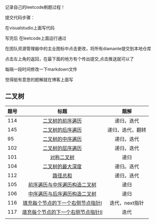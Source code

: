 记录自己的leetcode刷题过程！

提交代码步骤：

 在visualstudio上面写代码

写完后 在leetcode上面运行通过

在团队资源管理器中的主业图标中点击更改，将所有diamante提交到本地仓库

点击左上角的返回，在最下面的地方有个传出提交,点击推送就可以了

每隔一段时间修改一下markdown文件

觉得挺有意思的题解就在博客上面写

## 二叉树

| 题号 |                             标题                             |       题解       |
| ---- | :----------------------------------------------------------: | :--------------: |
| 114  | [二叉树的前序遍历](https://github.com/qiujunlin/FightLeetcode/blob/master/FightLeetcode/%E4%BA%8C%E5%8F%89%E6%A0%91/%E5%9F%BA%E7%A1%80/114-%E4%BA%8C%E5%8F%89%E6%A0%91%E7%9A%84%E5%89%8D%E5%BA%8F%E9%81%8D%E5%8E%86.cpp) |    递归，迭代    |
| 145  | [二叉树的后序遍历](https://github.com/qiujunlin/FightLeetcode/blob/master/FightLeetcode/%E4%BA%8C%E5%8F%89%E6%A0%91/%E5%9F%BA%E7%A1%80/145-%E5%90%8E%E7%BB%AD%E9%81%8D%E5%8E%86.cpp) | 递归，迭代，翻转 |
| 95   | [二叉树的中序遍历](https://github.com/qiujunlin/FightLeetcode/blob/master/FightLeetcode/%E4%BA%8C%E5%8F%89%E6%A0%91/%E5%9F%BA%E7%A1%80/%E4%B8%AD%E5%BA%8F%E9%81%8D%E5%8E%86.cpp) |    递归，迭代    |
| 102  | [二叉树的层序遍历](https://github.com/qiujunlin/FightLeetcode/blob/master/FightLeetcode/%E4%BA%8C%E5%8F%89%E6%A0%91/%E5%9F%BA%E7%A1%80/%E5%B1%82%E6%AC%A1%E9%81%8D%E5%8E%86.cpp) |    递归，迭代    |
| 101  | [对称二叉树](https://github.com/qiujunlin/FightLeetcode/blob/master/FightLeetcode/%E4%BA%8C%E5%8F%89%E6%A0%91/%E5%88%B7%E9%A2%98/%E5%AF%B9%E7%A7%B0%E4%BA%8C%E5%8F%89%E6%A0%91.cpp) |       递归       |
| 104  | [二叉树的最大深度](https://github.com/qiujunlin/FightLeetcode/blob/master/FightLeetcode/%E4%BA%8C%E5%8F%89%E6%A0%91/%E5%88%B7%E9%A2%98/%E4%BA%8C%E5%8F%89%E6%A0%91%E6%9C%80%E5%A4%A7%E6%B7%B1%E5%BA%A6.cpp) |    递归。迭代    |
| 112  | [路径总和](https://github.com/qiujunlin/FightLeetcode/blob/master/FightLeetcode/%E4%BA%8C%E5%8F%89%E6%A0%91/%E5%88%B7%E9%A2%98/%E8%B7%AF%E5%BE%84%E6%80%BB%E5%92%8C.cpp) |    递归，迭代    |
| 105  | [前序遍历与中序遍历构造二叉树](https://github.com/qiujunlin/FightLeetcode/blob/master/FightLeetcode/%E4%BA%8C%E5%8F%89%E6%A0%91/%E5%88%B7%E9%A2%98/105-%E5%89%8D%E5%BA%8F%E9%81%8D%E5%8E%86%E4%B8%8E%E4%B8%AD%E5%BA%8F%E9%81%8D%E5%8E%86%E6%9E%84%E9%80%A0%E4%BA%8C%E5%8F%89%E6%A0%91.cpp) |       递归       |
| 106  | [中序遍历与后序遍历构造二叉树](https://github.com/qiujunlin/FightLeetcode/blob/master/FightLeetcode/%E4%BA%8C%E5%8F%89%E6%A0%91/%E5%88%B7%E9%A2%98/106-%E4%BB%8E%E4%B8%AD%E5%BA%8F%E4%B8%8E%E5%90%8E%E5%BA%8F%E9%81%8D%E5%8E%86%E5%BA%8F%E5%88%97%E6%9E%84%E9%80%A0%E4%BA%8C%E5%8F%89%E6%A0%91.cpp) |       递归       |
| 116  | [填充每个节点的下一个右侧节点指针I](https://github.com/qiujunlin/FightLeetcode/blob/master/FightLeetcode/%E4%BA%8C%E5%8F%89%E6%A0%91/%E5%88%B7%E9%A2%98/116-%E5%A1%AB%E5%85%85%E6%AF%8F%E4%B8%AA%E8%8A%82%E7%82%B9%E7%9A%84%E4%B8%8B%E4%B8%80%E4%B8%AA%E5%8F%B3%E4%BE%A7%E8%8A%82%E7%82%B9%E6%8C%87%E9%92%88.cpp) |  迭代，next指针  |
| 117  | [填充每个节点的下一个右侧节点指针II](https://github.com/qiujunlin/FightLeetcode/blob/master/FightLeetcode/%E4%BA%8C%E5%8F%89%E6%A0%91/%E5%88%B7%E9%A2%98/117-%E5%A1%AB%E5%85%85%E6%AF%8F%E4%B8%AA%E8%8A%82%E7%82%B9%E7%9A%84%E4%B8%8B%E4%B8%80%E4%B8%AA%E5%8F%B3%E4%BE%A7%E8%8A%82%E7%82%B9%E6%8C%87%E9%92%88%20II.cpp) |       迭代       |
|      |                                                              |                  |



